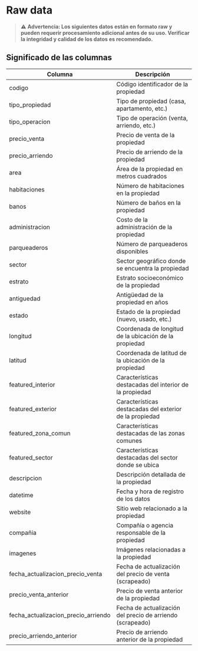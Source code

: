 # Raw data

> ⚠️ **Advertencia: Los siguientes datos están en formato raw y pueden requerir procesamiento adicional antes de su uso. Verificar la integridad y calidad de los datos es recomendado.**



## Significado de las columnas

| Columna                              | Descripción                                               |
|--------------------------------------|-----------------------------------------------------------|
| codigo                               | Código identificador de la propiedad                      |
| tipo_propiedad                       | Tipo de propiedad (casa, apartamento, etc.)               |
| tipo_operacion                       | Tipo de operación (venta, arriendo, etc.)                 |
| precio_venta                         | Precio de venta de la propiedad                           |
| precio_arriendo                      | Precio de arriendo de la propiedad                        |
| area                                 | Área de la propiedad en metros cuadrados                  |
| habitaciones                         | Número de habitaciones en la propiedad                    |
| banos                                | Número de baños en la propiedad                           |
| administracion                       | Costo de la administración de la propiedad                |
| parqueaderos                         | Número de parqueaderos disponibles                        |
| sector                               | Sector geográfico donde se encuentra la propiedad         |
| estrato                              | Estrato socioeconómico de la propiedad                    |
| antiguedad                           | Antigüedad de la propiedad en años                        |
| estado                               | Estado de la propiedad (nuevo, usado, etc.)               |
| longitud                             | Coordenada de longitud de la ubicación de la propiedad    |
| latitud                              | Coordenada de latitud de la ubicación de la propiedad     |
| featured_interior                    | Características destacadas del interior de la propiedad   |
| featured_exterior                    | Características destacadas del exterior de la propiedad   |
| featured_zona_comun                  | Características destacadas de las zonas comunes           |
| featured_sector                      | Características destacadas del sector donde se ubica      |
| descripcion                          | Descripción detallada de la propiedad                     |
| datetime                             | Fecha y hora de registro de los datos                     |
| website                              | Sitio web relacionado a la propiedad                      |
| compañia                             | Compañía o agencia responsable de la propiedad            |
| imagenes                             | Imágenes relacionadas a la propiedad                      |
| fecha_actualizacion_precio_venta     | Fecha de actualización del precio de venta (scrapeado)    |
| precio_venta_anterior                | Precio de venta anterior de la propiedad                  |
| fecha_actualizacion_precio_arriendo  | Fecha de actualización del precio de arriendo (scrapeado) |
| precio_arriendo_anterior             | Precio de arriendo anterior de la propiedad               |